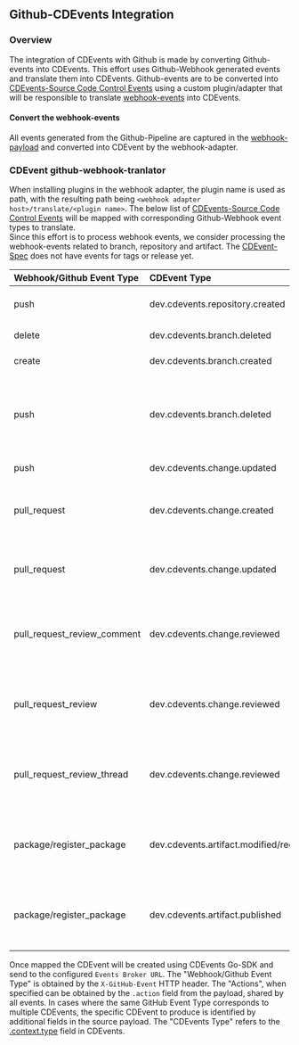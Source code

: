 ## Github-CDEvents Integration

### Overview
The integration of CDEvents with Github is made by converting Github-events into CDEvents. This effort uses Github-Webhook generated events and translate them into CDEvents.
Github-events are to be converted into [CDEvents-Source Code Control Events](https://github.com/cdevents/spec/blob/v0.3.0/source-code-version-control.md) 
using a custom plugin/adapter that will be responsible to translate [webhook-events](https://docs.github.com/en/webhooks/webhook-events-and-payloads) into CDEvents.

#### Convert the webhook-events
All events generated from the Github-Pipeline are captured in the [webhook-payload](https://docs.github.com/en/webhooks/webhook-events-and-payloads) and converted into CDEvent by the webhook-adapter.

### CDEvent github-webhook-tranlator
When installing plugins in the webhook adapter, the plugin name is used as path, with the resulting path being `<webhook adapter host>/translate/<plugin name>`.
The below list of [CDEvents-Source Code Control Events](https://github.com/cdevents/spec/blob/v0.3.0/source-code-version-control.md) will be mapped with corresponding Github-Webhook event types to translate.  
Since this effort is to process webhook events, we consider processing the webhook-events 
related to branch, repository and artifact. The [CDEvent-Spec](https://github.com/cdevents/spec/blob/v0.3.0/spec.md) does not have events for tags or release yet.


| Webhook/Github Event Type   | CDEvent Type                                    | Comments                                                                                                                                                                                                                                                                                                                                                                                                                                                         |
|:----------------------------|:------------------------------------------------|:-----------------------------------------------------------------------------------------------------------------------------------------------------------------------------------------------------------------------------------------------------------------------------------------------------------------------------------------------------------------------------------------------------------------------------------------------------------------|
| push                        | dev.cdevents.repository.created                 | A Git repository has  been created from a  template.                                                                                                                                                                                                                                                                                                                                                                                                             |
| delete                      | dev.cdevents.branch.deleted                     | A Git branch or tag is deleted                                                                                                                                                                                                                                                                                                                                                                                                                                   |                                                                                                                                                                                                                                                                                                                                                                                                                                                                                                                                                                                                                                                                                                                                                                                                                                                                                                                                                                                                                                                                                                                                                                                                                                                                                                                                                                                                                                                                                                                                                                                                                                                                                                                                                                                           |                                                                                                                                                                                                                                                                                                                                                                                                                                                                                                                                                                                                                                                                                                                                                                                                                                                                                                                                                                                                                                                                                                                                                                                                                                                                                                                                                                                                                                                                     |
| create                      | dev.cdevents.branch.created                     | A Git branch or tag is created.                                                                                                                                                                                                                                                                                                                                                                                                                                  |
| push                        | dev.cdevents.branch.deleted                     | A Git branch has been deleted. But to subscribe to only branch and tag deletions, use the delete webhook event.                                                                                                                                                                                                                                                                                                                                                  |
| push                        | dev.cdevents.change.updated                     | A commit/ commit tag is pushed.                                                                                                                                                                                                                                                                                                                                                                                                                                  |
| pull_request                | dev.cdevents.change.created                     | This event occurs when there is activity on a pull request. <details><summary>Actions</summary> {"Action type":{"opened"}</br>                                                                                                                                                                                                                                                                                                                                   |
| pull_request                | dev.cdevents.change.updated                     | This event occurs when there is activity on a pull request. <details><summary>Actions</summary> {"Action type":{"assigned", "auto_merge_disabled", "auto_merge_enabled", "closed", "converted_to_draft", "demilestoned", "dequeued", "enqueued", <br/>"archived", "labeled", "locked", "milestoned", "ready_for_review","reopened", "review_request_removed", "review_requested", "synchronized", "unassigned", "unlabeled", "unlocked"}</br>                    |
| pull_request_review_comment | dev.cdevents.change.reviewed                    | This event occurs when there is activity on a pull request review comment. <details><summary>Actions</summary> {"Action type":{"created", "reviewed", "commented"}                                                                                                                                                                                                                                                                                               |
| pull_request_review         | dev.cdevents.change.reviewed                    | This event occurs when there is activity relating to a pull request review. <details><summary>Actions</summary> {"Action type":{"edited", "dismissed", "submitted"}  </details>                                                                                                                                                                                                                                                                                  |
| pull_request_review_thread  | dev.cdevents.change.reviewed                    | This event occurs when there is activity relating to a comment thread on a pull request. <details><summary>Actions</summary> {"Action type":{"resolved", "unresolved"}  </details>                                                                                                                                                                                                                                                                               |
| package/register_package    | dev.cdevents.artifact.modified/registry_package | This event occurs when there is activity relating to GitHub Packages/registry. <details><summary>Actions</summary> {"Action type":{"updated"}  </details>                                                                                                                                                                                                                                                                                           |
| package/register_package    | dev.cdevents.artifact.published                 | This event occurs when there is activity relating to GitHub Packages/registry. <details><summary>Actions</summary> {"Action type":{"published"}  </details>                                                                                                                                                                                                                                                                                                      |

Once mapped the CDEvent will be created using CDEvents Go-SDK and send to the configured `Events Broker URL`.
The "Webhook/Github Event Type" is obtained by the `X-GitHub-Event` HTTP header.
The "Actions", when specified can be obtained by the `.action` field from the payload, shared by all events.
In cases where the same GitHub Event Type corresponds to multiple CDEvents, the specific CDEvent to produce is identified by additional fields in the source payload.
The "CDEvents Type" refers to the [.context.type](https://github.com/cdevents/spec/blob/v0.4.1/spec.md#type-context) field in CDEvents.
